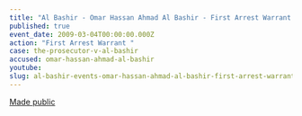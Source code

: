 ```yaml
---
title: "Al Bashir - Omar Hassan Ahmad Al Bashir - First Arrest Warrant "
published: true
event_date: 2009-03-04T00:00:00.000Z
action: "First Arrest Warrant "
case: the-prosecutor-v-al-bashir
accused: omar-hassan-ahmad-al-bashir
youtube:
slug: al-bashir-events-omar-hassan-ahmad-al-bashir-first-arrest-warrant-
---
```


[Made public](http://www.icc-cpi.int/iccdocs/doc/doc639078.pdf)
